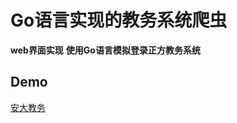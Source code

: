 # Go语言实现的教务系统爬虫
 
 **web界面实现**
 **使用Go语言模拟登录正方教务系统**
 
 ## Demo
 
 [安大教务](http://182.254.221.138:9090/login/)
